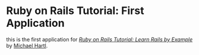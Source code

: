# Ruby on Rails Tutorial: First Application

this is the first application for [*Ruby on Rails Tutorial: Learn Rails by Example*](http://railstutorial.org/) by [Michael Hartl](http://michaelhartl.com/).

